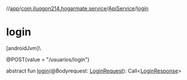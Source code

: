 //[app](../../../index.md)/[com.jluqgon214.hogarmate.service](../index.md)/[ApiService](index.md)/[login](login.md)

# login

[androidJvm]\

@POST(value = &quot;/usuarios/login&quot;)

abstract fun [login](login.md)(@Bodyrequest: [LoginRequest](../../com.jluqgon214.hogarmate.model/-login-request/index.md)): Call&lt;[LoginResponse](../../com.jluqgon214.hogarmate.model/-login-response/index.md)&gt;

